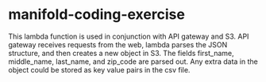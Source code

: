 # manifold-coding-exercise

This lambda function is used in conjunction with API gateway and S3. API gateway receives requests from the web, lambda parses the JSON structure, and then creates a new object in S3. The fields first_name, middle_name, last_name, and zip_code are parsed out. Any extra data in the object could be stored as key value pairs in the csv file.
